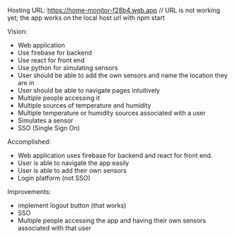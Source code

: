 Hosting URL: https://home-monitor-f28b4.web.app
// URL is not working yet; the app works on the local host url with npm start

Vision:
- Web application
- Use firebase for backend
- Use react for front end
- Use python for simulating sensors
- User should be able to add the own sensors and name the location they are in
- User should be able to navigate pages intuitively
- Multiple people accessing it
- Multiple sources of temperature and humidity
- Multiple temperature or humidity sources associated with a user
- Simulates a sensor
- SSO (Single Sign On)

Accomplished:
- Web application uses firebase for backend and react for front end.
- User is able to navigate the app easily
- User is able to add their own sensors
- Login platform (not SSO)


Improvements:
- implement logout button (that works)
- SSO
- Multiple people accessing the app and having their own sensors associated with that user

